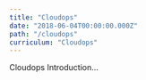 ```yaml
---
title: "Cloudops"
date: "2018-06-04T00:00:00.000Z"
path: "/cloudops"
curriculum: "Cloudops"
---
```


Cloudops Introduction...